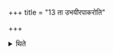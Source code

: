 +++
title = "13 ता उभयीरपाकरोति"

+++

<details><summary>थिते</summary>

ता उभयीरपाकरोति १३
</details>
